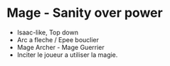 # Mage - Sanity over power

- Isaac-like, Top down
- Arc a fleche / Epee bouclier
- Mage Archer - Mage Guerrier
- Inciter le joueur a utiliser la magie.

